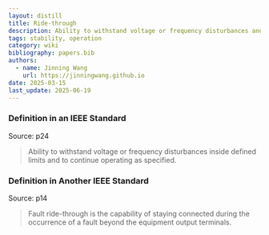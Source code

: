 ```yaml
---
layout: distill
title: Ride-through
description: Ability to withstand voltage or frequency disturbances and continue operating.
tags: stability, operation
category: wiki
bibliography: papers.bib
authors:
  - name: Jinning Wang
    url: https://jinningwang.github.io
date: 2025-03-15
last_update: 2025-06-19
---
```


### Definition in an IEEE Standard

Source: <d-cite key="ieee2018std1547"></d-cite> p24

> Ability to withstand voltage or frequency disturbances inside defined limits and to continue operating as specified.

### Definition in Another IEEE Standard

Source: <d-cite key="ieee2025std2988"></d-cite> p14

> Fault ride-through is the capability of staying connected during the occurrence of a fault beyond the equipment output terminals.
